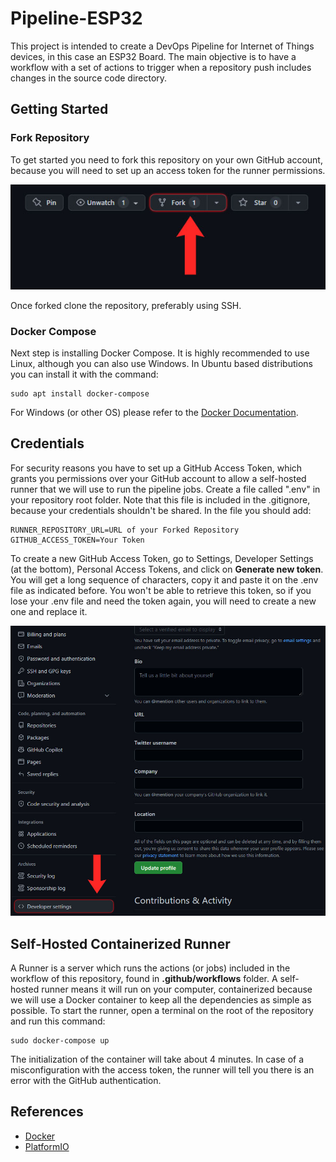 # Pipeline-ESP32
This project is intended to create a DevOps Pipeline for Internet of Things devices, in this case an ESP32 Board. The main objective is to have a workflow with a set of actions to trigger when a repository push includes changes in the source code directory.

## Getting Started
### Fork Repository
To get started you need to fork this repository on your own GitHub account, because you will need to set up an access token for the runner permissions.

![Fork](/img/GithubFork.jpg)

Once forked clone the repository, preferably using SSH.

### Docker Compose
Next step is installing Docker Compose. It is highly recommended to use Linux, although you can also use Windows. In Ubuntu based distributions you can install it with the command:
```
sudo apt install docker-compose
```
For Windows (or other OS) please refer to the [Docker Documentation](https://docs.docker.com/desktop/windows/install).

## Credentials
For security reasons you have to set up a GitHub Access Token, which grants you permissions over your GitHub account to allow a self-hosted runner that we will use to run the pipeline jobs.
Create a file called ".env" in your repository root folder. Note that this file is included in the .gitignore, because your credentials shouldn't be shared. In the file you should add:
```
RUNNER_REPOSITORY_URL=URL of your Forked Repository
GITHUB_ACCESS_TOKEN=Your Token
```
To create a new GitHub Access Token, go to Settings, Developer Settings (at the bottom), Personal Access Tokens, and click on **Generate new token**. You will get a long sequence of characters, copy it and paste it on the .env file as indicated before. You won't be able to retrieve this token, so if you lose your .env file and need the token again, you will need to create a new one and replace it.

![DevSettings](/img/GithubDevSettings.jpg)

## Self-Hosted Containerized Runner
A Runner is a server which runs the actions (or jobs) included in the workflow of this repository, found in **.github/workflows** folder. A self-hosted runner means it will run on your computer, containerized because we will use a Docker container to keep all the dependencies as simple as possible.
To start the runner, open a terminal on the root of the repository and run this command:
```
sudo docker-compose up
```
The initialization of the container will take about 4 minutes. In case of a misconfiguration with the access token, the runner will tell you there is an error with the GitHub authentication.

## References
- [Docker](https://www.docker.com)
- [PlatformIO](https://platformio.org)